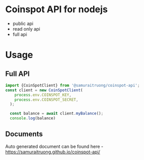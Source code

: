 # Coinspot API for nodejs
- public api
- read only api
- full api

# Usage
## Full API

```js
import {CoinSpotClient} from '@samuraitruong/coinspot-api';
const client = new CoinSpotClient(
    process.env.COINSPOT_KEY,
    process.env.COINSPOT_SECRET,
  );

  const balance = await client.myBalance();
  console.log(balance)

```
## Documents
Auto generated document can be found here - https://samuraitruong.github.io/coinspot-api/
